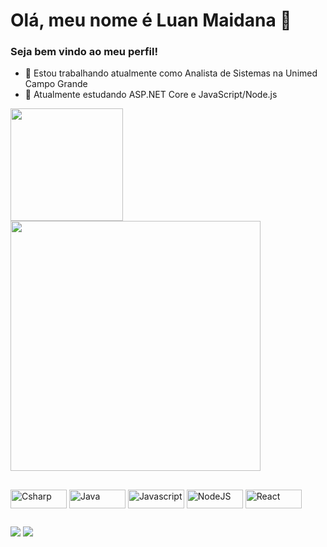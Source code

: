 # Olá, meu nome é Luan Maidana 👋

  ### Seja bem vindo ao meu perfil!

- 🔭 Estou trabalhando atualmente como Analista de Sistemas na Unimed Campo Grande
- 🌱 Atualmente estudando ASP.NET Core e JavaScript/Node.js 

<div>
  <img height="180em" src="https://github-readme-stats.vercel.app/api?username=luanmaidana&show_icons=true&theme=cobalt&include_all_commits=true&count_private=true"/>
  <img width="400em" src="https://github-readme-stats.vercel.app/api/top-langs/?username=luanmaidana&layout=compact&theme=cobalt"/>
  
</div>

##

<div>
   <img align="center" alt="Csharp" height="30" width="90" src="https://img.shields.io/badge/C%23-239120?style=for-the-badge&logo=c-sharp&logoColor=white"> 
   <img align="center" alt="Java" height="30" width="90" src="https://img.shields.io/badge/Java-ED8B00?style=for-the-badge&logo=java&logoColor=white">
   <img align="center" alt="Javascript" height="30" width="90" src="https://img.shields.io/badge/JavaScript-F7DF1E?style=for-the-badge&logo=javascript&logoColor=black">
   <img align="center" alt="NodeJS" height="30" width="90" src="https://img.shields.io/badge/Node.js-43853D?style=for-the-badge&logo=node.js&logoColor=white">
   <img align="center" alt="React" height="30" width="90" src="https://img.shields.io/badge/React-20232A?style=for-the-badge&logo=react&logoColor=61DAFB">
</div>

##

<div>
   <a href="https://www.linkedin.com/in/luan-maidana-lima-40049718b/" target="_blank"><img src="https://img.shields.io/badge/LinkedIn-0077B5?style=for-the-badge&logo=linkedin&logoColor=white" target="_blank"></a>
   <a href="https://www.instagram.com/_luanmaidana/" target="_blank"><img src="https://img.shields.io/badge/Instagram-E4405F?style=for-the-badge&logo=instagram&logoColor=white" target="_blank"></a>
</div>
